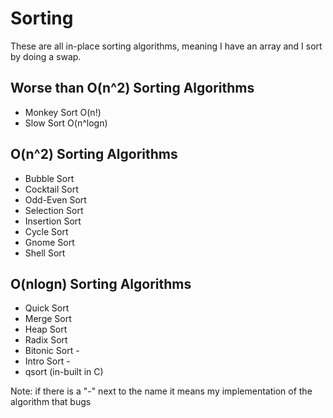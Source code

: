 # Sorting
These are all in-place sorting algorithms, meaning I have an array and I sort by doing a swap.

## Worse than O(n^2) Sorting Algorithms
* Monkey Sort   O(n!)
* Slow Sort     O(n^logn)

## O(n^2) Sorting Algorithms

* Bubble Sort
* Cocktail Sort
* Odd-Even Sort
* Selection Sort
* Insertion Sort
* Cycle Sort
* Gnome Sort
* Shell Sort

## O(nlogn) Sorting Algorithms

* Quick Sort
* Merge Sort
* Heap Sort
* Radix Sort
* Bitonic Sort          -
* Intro Sort            -
* qsort (in-built in C)

Note: if there is a "-" next to the name it means my implementation of the algorithm that bugs

